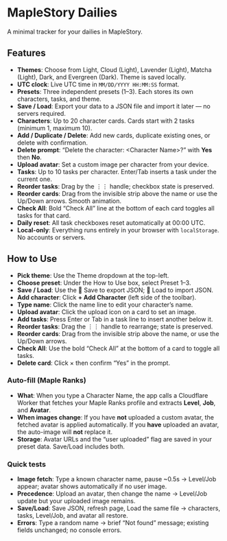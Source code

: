 # MapleStory Dailies

A minimal tracker for your dailies in MapleStory.

## Features

- **Themes**: Choose from Light, Cloud (Light), Lavender (Light), Matcha (Light), Dark, and Evergreen (Dark). Theme is saved locally.
- **UTC clock**: Live UTC time in `MM/DD/YYYY HH:MM:SS` format.
- **Presets**: Three independent presets (1–3). Each stores its own characters, tasks, and theme.
- **Save / Load**: Export your data to a JSON file and import it later — no servers required.
- **Characters**: Up to 20 character cards. Cards start with 2 tasks (minimum 1, maximum 10).
- **Add / Duplicate / Delete**: Add new cards, duplicate existing ones, or delete with confirmation.
- **Delete prompt**: “Delete the character: \<Character Name\>?” with **Yes** then **No**.
- **Upload avatar**: Set a custom image per character from your device.
- **Tasks**: Up to 10 tasks per character. Enter/Tab inserts a task under the current one.
- **Reorder tasks**: Drag by the ⋮⋮ handle; checkbox state is preserved.
- **Reorder cards**: Drag from the invisible strip above the name or use the Up/Down arrows. Smooth animation.
- **Check All**: Bold “Check All” line at the bottom of each card toggles all tasks for that card.
- **Daily reset**: All task checkboxes reset automatically at 00:00 UTC.
- **Local-only**: Everything runs entirely in your browser with `localStorage`. No accounts or servers.

## How to Use

- **Pick theme**: Use the Theme dropdown at the top-left.
- **Choose preset**: Under the How to Use box, select Preset 1–3.
- **Save / Load**: Use the 💾 Save to export JSON; 📂 Load to import JSON.
- **Add character**: Click **+ Add Character** (left side of the toolbar).
- **Type name**: Click the name line to edit your character’s name.
- **Upload avatar**: Click the upload icon on a card to set an image.
- **Add tasks**: Press Enter or Tab in a task line to insert another below it.
- **Reorder tasks**: Drag the ⋮⋮ handle to rearrange; state is preserved.
- **Reorder cards**: Drag from the invisible strip above the name, or use the Up/Down arrows.
- **Check All**: Use the bold “Check All” at the bottom of a card to toggle all tasks.
- **Delete card**: Click × then confirm “Yes” in the prompt.

### Auto-fill (Maple Ranks)
- **What**: When you type a Character Name, the app calls a Cloudflare Worker that fetches your Maple Ranks profile and extracts **Level**, **Job**, and **Avatar**.
- **When images change**: If you have **not** uploaded a custom avatar, the fetched avatar is applied automatically. If you **have** uploaded an avatar, the auto-image will **not** replace it.
- **Storage**: Avatar URLs and the “user uploaded” flag are saved in your preset data. Save/Load includes both.

### Quick tests
- **Image fetch**: Type a known character name, pause ~0.5s → Level/Job appear; avatar shows automatically if no user image.
- **Precedence**: Upload an avatar, then change the name → Level/Job update but your uploaded image remains.
- **Save/Load**: Save JSON, refresh page, Load the same file → characters, tasks, Level/Job, and avatar all restore.
- **Errors**: Type a random name → brief “Not found” message; existing fields unchanged; no console errors.
